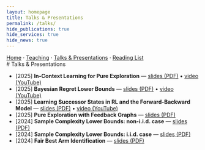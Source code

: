 ```yaml
---
layout: homepage
title: Talks & Presentations
permalink: /talks/
hide_publications: true
hide_services: true
hide_news: true
---
```


<nav class="subnav"><a href="/">Home</a> · <a href="/teaching/">Teaching</a> · <a href="/talks/">Talks & Presentations</a> · <a href="/reading/">Reading List</a></nav>
# Talks & Presentations


- [2025] **In-Context Learning for Pure Exploration** — [slides (PDF)](/assets/files/2025_10_in_context_learning_for_pure_exploration.pdf) • [video (YouTube)](https://youtu.be/OZszXWi2u-U)
- [2025] **Bayesian Regret Lower Bounds** — [slides (PDF)](/assets/files/2025_06_bayesian_regret.pdf) • [video (YouTube)](https://youtu.be/fR-qPUXF9Pc)
- [2025] **Learning Successor States in RL and the Forward-Backward Model** — [slides (PDF)](/assets/files/2025_03_forward_backward.pdf) • [video (YouTube)](https://www.youtube.com/watch?v=_W7aCpiq0KE)
- [2025] **Pure Exploration with Feedback Graphs** — [slides (PDF)](/assets/files/2025_pure_exploration_with_feedback_graphs.pdf)
- [2024] **Sample Complexity Lower Bounds: non-i.i.d. case** — [slides (PDF)](/assets/files/2024_lower_bounds_noniid.pdf)
- [2024] **Sample Complexity Lower Bounds: i.i.d. case** — [slides (PDF)](/assets/files/2024_lower_bounds_iid.pdf)
- [2024] **Fair Best Arm Identification** — [slides (PDF)](/assets/files/2024_fair_bai.pdf)
